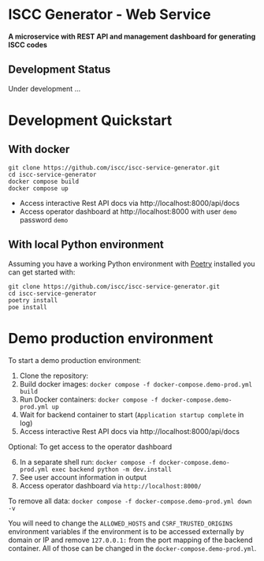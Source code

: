 # ISCC Generator - Web Service

**A microservice with REST API and management dashboard for generating ISCC codes**

## Development Status

Under development ...

# Development Quickstart

## With docker

```shell
git clone https://github.com/iscc/iscc-service-generator.git
cd iscc-service-generator
docker compose build
docker compose up
```

- Access interactive Rest API docs via http://localhost:8000/api/docs
- Access operator dashboard at http://localhost:8000 with user `demo` password `demo`


## With local Python environment
Assuming you have a working Python environment with
[Poetry](https://python-poetry.org/docs/#installation) installed you can get started
with:

```shell
git clone https://github.com/iscc/iscc-service-generator.git
cd iscc-service-generator
poetry install
poe install
```


# Demo production environment

To start a demo production environment:

1. Clone the repository:
2. Build docker images: `docker compose -f docker-compose.demo-prod.yml build`
3. Run Docker containers: `docker compose -f docker-compose.demo-prod.yml up`
4. Wait for backend container to start (`Application startup complete` in log)
5. Access interactive Rest API docs via http://localhost:8000/api/docs

Optional: To get access to the operator dashboard

6. In a separate shell run: `docker compose -f docker-compose.demo-prod.yml exec backend python -m dev.install`
7. See user account information in output
8. Access operator dashboard via `http://localhost:8000/`

To remove all data: `docker compose -f docker-compose.demo-prod.yml down -v`

You will need to change the `ALLOWED_HOSTS` and `CSRF_TRUSTED_ORIGINS` environment variables if the
environment is to be accessed externally by domain or IP and remove `127.0.0.1:` from the port
mapping of the backend container. All of those can be changed in the `docker-compose.demo-prod.yml`.
